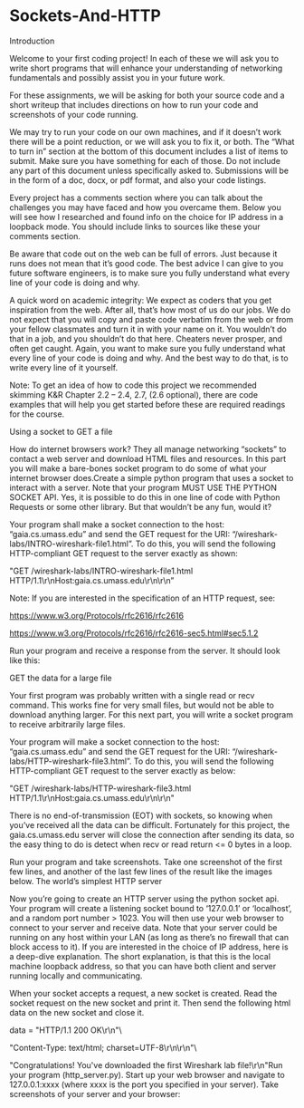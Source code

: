 # Sockets-And-HTTP

Introduction

Welcome to your first coding project! In each of these we will ask you to write short 
programs that will enhance your understanding of networking fundamentals and possibly 
assist you in your future work.

For these assignments, we will be asking for both your source code and a short writeup 
that includes directions on how to run your code and screenshots of your code running. 

We may try to run your code on our own machines, and if it doesn’t work there will be a 
point reduction, or we will ask you to fix it, or both. 
The “What to turn in” section at the bottom of this document includes a list of items to 
submit. Make sure you have something for each of those. Do not include any part of this 
document unless specifically asked to. Submissions will be in the form of a doc, docx, or 
pdf format, and also your code listings.

Every project has a comments section where you can talk about the challenges you may 
have faced and how you overcame them. Below you will see how I researched and 
found info on the choice for IP address in a loopback mode. You should include links to 
sources like these your comments section.

Be aware that code out on the web can be full of errors. Just because it runs does not 
mean that it’s good code. The best advice I can give to you future software engineers, is 
to make sure you fully understand what every line of your code is doing and why.

A quick word on academic integrity: We expect as coders that you get inspiration from 
the web. After all, that’s how most of us do our jobs. We do not expect that you will copy 
and paste code verbatim from the web or from your fellow classmates and turn it in with 
your name on it. You wouldn’t do that in a job, and you shouldn’t do that here. Cheaters 
never prosper, and often get caught. Again, you want to make sure you fully understand 
what every line of your code is doing and why. And the best way to do that, is to write 
every line of it yourself.

Note: To get an idea of how to code this project we recommended skimming K&R 
Chapter 2.2 – 2.4, 2.7, (2.6 optional), there are code examples that will help you get 
started before these are required readings for the course.

Using a socket to GET a file

How do internet browsers work? They all manage networking “sockets” to contact a web 
server and download HTML files and resources. In this part you will make a bare-bones
socket program to do some of what your internet browser does.Create a simple python program that uses a socket to interact with a server. Note that 
your program MUST USE THE PYTHON SOCKET API. Yes, it is possible to do this in 
one line of code with Python Requests or some other library. But that wouldn’t be any 
fun, would it?

Your program shall make a socket connection to the host: “gaia.cs.umass.edu” and send 
the GET request for the URI: “/wireshark-labs/INTRO-wireshark-file1.html”. To do this, you will 
send the following HTTP-compliant GET request to the server exactly as shown:

"GET /wireshark-labs/INTRO-wireshark-file1.html HTTP/1.1\r\nHost:gaia.cs.umass.edu\r\n\r\n”

Note: If you are interested in the specification of an HTTP request, see: 

https://www.w3.org/Protocols/rfc2616/rfc2616

https://www.w3.org/Protocols/rfc2616/rfc2616-sec5.html#sec5.1.2

Run your program and receive a response from the server. It should look like this:

GET the data for a large file

Your first program was probably written with a single read or recv command. This works 
fine for very small files, but would not be able to download anything larger. For this next 
part, you will write a socket program to receive arbitrarily large files. 

Your program will make a socket connection to the host: “gaia.cs.umass.edu” and send the 
GET request for the URI: “/wireshark-labs/HTTP-wireshark-file3.html”. To do this, you will send 
the following HTTP-compliant GET request to the server exactly as below:

"GET /wireshark-labs/HTTP-wireshark-file3.html HTTP/1.1\r\nHost:gaia.cs.umass.edu\r\n\r\n"

There is no end-of-transmission (EOT) with sockets, so knowing when you’ve received 
all the data can be difficult. Fortunately for this project, the gaia.cs.umass.edu server will 
close the connection after sending its data, so the easy thing to do is detect when recv 
or read return <= 0 bytes in a loop.

Run your program and take screenshots. Take one screenshot of the first few lines, and 
another of the last few lines of the result like the images below. The world’s simplest HTTP server

Now you’re going to create an HTTP server using the python socket api. Your program 
will create a listening socket bound to ‘127.0.0.1’ or ‘localhost’, and a random port
number > 1023. You will then use your web browser to connect to your server and 
receive data. Note that your server could be running on any host within your LAN (as 
long as there’s no firewall that can block access to it).
If you are interested in the choice of IP address, here is a deep-dive explanation. The 
short explanation, is that this is the local machine loopback address, so that you can 
have both client and server running locally and communicating.

When your socket accepts a request, a new socket is created. Read the socket request on the new 
socket and print it. Then send the following html data on the new socket and close it.

data = "HTTP/1.1 200 OK\r\n"\

"Content-Type: text/html; charset=UTF-8\r\n\r\n"\

"<html>Congratulations! You've downloaded the first Wireshark lab file!</html>\r\n"Run your program (http_server.py). Start up your web browser and navigate to 
127.0.0.1:xxxx (where xxxx is the port you specified in your server). Take screenshots of 
your server and your browser:
